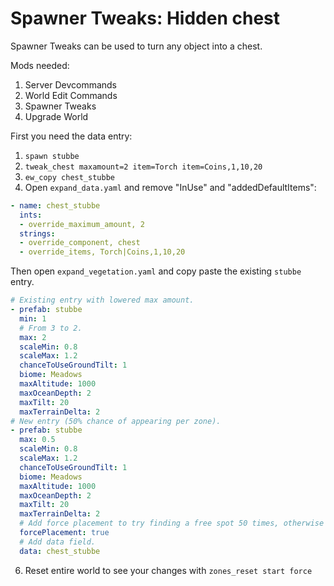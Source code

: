 # Spawner Tweaks: Hidden chest

Spawner Tweaks can be used to turn any object into a chest.

Mods needed:

1. Server Devcommands
2. World Edit Commands
3. Spawner Tweaks
4. Upgrade World

First you need the data entry:
1. `spawn stubbe`
2. `tweak_chest maxamount=2 item=Torch item=Coins,1,10,20`
3. `ew_copy chest_stubbe`
4. Open `expand_data.yaml` and remove "InUse" and "addedDefaultItems":
```yaml
- name: chest_stubbe
  ints:
  - override_maximum_amount, 2
  strings:
  - override_component, chest
  - override_items, Torch|Coins,1,10,20

```

Then open `expand_vegetation.yaml` and copy paste the existing `stubbe` entry.

```yaml
# Existing entry with lowered max amount.
- prefab: stubbe
  min: 1
  # From 3 to 2.
  max: 2
  scaleMin: 0.8
  scaleMax: 1.2
  chanceToUseGroundTilt: 1
  biome: Meadows
  maxAltitude: 1000
  maxOceanDepth: 2
  maxTilt: 20
  maxTerrainDelta: 2
# New entry (50% chance of appearing per zone).
- prefab: stubbe
  max: 0.5
  scaleMin: 0.8
  scaleMax: 1.2
  chanceToUseGroundTilt: 1
  biome: Meadows
  maxAltitude: 1000
  maxOceanDepth: 2
  maxTilt: 20
  maxTerrainDelta: 2
  # Add force placement to try finding a free spot 50 times, otherwise the chance of appearing is significantly lowered.
  forcePlacement: true
  # Add data field.
  data: chest_stubbe
```
6. Reset entire world to see your changes with `zones_reset start force`
